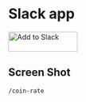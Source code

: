 # Slack app

<a href="https://slack.com/oauth/authorize?scope=commands&client_id=5208658375.20695521953"><img alt="Add to Slack" height="40" width="139" src="https://platform.slack-edge.com/img/add_to_slack.png" srcset="https://platform.slack-edge.com/img/add_to_slack.png 1x, https://platform.slack-edge.com/img/add_to_slack@2x.png 2x"></a>

## Screen Shot

`/coin-rate`

